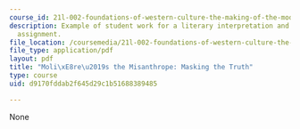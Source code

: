 ```yaml
---
course_id: 21l-002-foundations-of-western-culture-the-making-of-the-modern-world-spring-2010
description: Example of student work for a literary interpretation and close analysis
  assignment.
file_location: /coursemedia/21l-002-foundations-of-western-culture-the-making-of-the-modern-world-spring-2010/d9170fddab2f645d29c1b51688389485_MIT21L_002S10_assn03.pdf
file_type: application/pdf
layout: pdf
title: "Moli\xE8re\u2019s the Misanthrope: Masking the Truth"
type: course
uid: d9170fddab2f645d29c1b51688389485

---
```

None